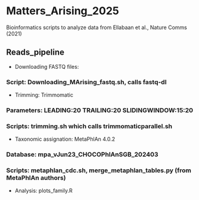# Matters_Arising_2025
Bioinformatics scripts to analyze data from Ellabaan et al., Nature Comms (2021)

## Reads_pipeline
- Downloading FASTQ files:
### Script: Downloading_MArising_fastq.sh, calls fastq-dl

- Trimming: Trimmomatic
### Parameters: LEADING:20 TRAILING:20 SLIDINGWINDOW:15:20
### Scripts: trimming.sh which calls trimmomaticparallel.sh

- Taxonomic assignation: MetaPhlAn 4.0.2
### Database: mpa_vJun23_CHOCOPhlAnSGB_202403
### Scripts: metaphlan_cdc.sh, merge_metaphlan_tables.py (from MetaPhlAn authors)

- Analysis: plots_family.R
